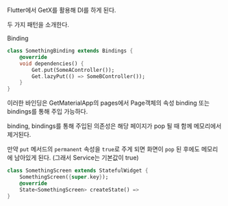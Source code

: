 Flutter에서 GetX를 활용해 DI를 하게 된다.

두 가지 패턴을 소개한다.

Binding

```dart
class SomethingBinding extends Bindings {
	@override
	void dependencies() {
		Get.put(SomeAController());
		Get.lazyPut(() => SomeBController());
	}
}
```

이러한 바인딩은 GetMaterialApp의 pages에서 Page객체의 속성 binding 또는 bindings를 통해 주입 가능하다.

binding, bindings를 통해 주입된 의존성은 해당 페이지가 pop 될 때 함께 메모리에서 제거된다.

만약 `put` 메서드의 `permanent` 속성을 `true`로 주게 되면 화면이 `pop` 된 후에도 메모리에 남아있게 된다. (그래서 Service는 기본값이 true)

```dart
class SomethingScreen extends StatefulWidget {
	SomethingScreen({super.key});
	@override
	State<SomethingScreen> createState() => 
}
```